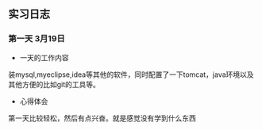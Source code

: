 ## 实习日志

### 第一天 3月19日 

* 一天的工作内容 

装mysql,myeclipse,idea等其他的软件，同时配置了一下tomcat，java环境以及其他方便的比如git的工具等。

* 心得体会

第一天比较轻松，然后有点兴奋。就是感觉没有学到什么东西
